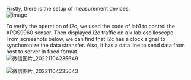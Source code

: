 Firstly, there is the setup of measurement devices:  
![image](https://user-images.githubusercontent.com/64452307/202332123-cb6d008b-2dac-4a32-bc9f-f2b4210fb41c.png)  

To verify the operation of i2c, we used the code of lab1 to control the APDS9960 sensor. Then displayed i2c traffic on a k lab oscilloscope.  
From screeshots below, we can find that i2c has a clock signal to synchoronize the data stransfer. Also, it has a data line to send data from    
host to server in fixed format.  
![微信图片_20221104235649](https://user-images.githubusercontent.com/64452307/200100259-ab1db7e8-d6d2-47fe-ba8b-42310729de3c.jpg)
  
  ![微信图片_20221104235643](https://user-images.githubusercontent.com/64452307/200100270-4fc6b2df-9de0-4106-99ef-d885324567ce.jpg)

  

